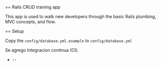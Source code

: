== Rails CRUD training app

This app is used to walk new developers through the basic Rails plumbing, MVC concepts, and flow.

== Setup

Copy the `config/database.yml.example` to `config/database.yml`


Se agrego Integracion continua (CI).

* --
